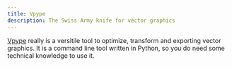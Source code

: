```yaml
---
title: Vpype
description: The Swiss Army knife for vector graphics
---
```


[Vpype](https://vpype.readthedocs.io) really is a versitile tool to optimize, transform and exporting vector graphics. It is a command line tool written in Python, so you do need some technical knowledge to use it.

